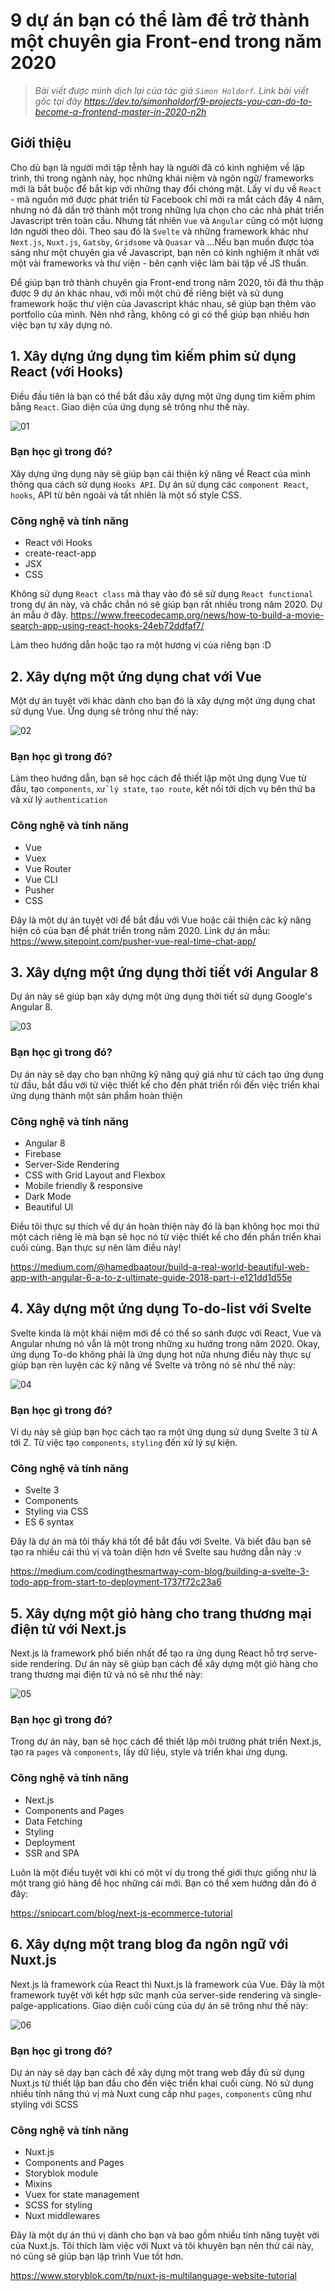 # 9 dự án bạn có thể làm để trở thành một chuyên gia Front-end trong năm 2020


>*Bài viết được mình dịch lại của tác giả `Simon Holdorf`. Link bài viết gốc tại đây https://dev.to/simonholdorf/9-projects-you-can-do-to-become-a-frontend-master-in-2020-n2h*

## Giới thiệu

Cho dù bạn là người mới tập tễnh hay là người đã có kinh nghiệm về lập trình, thì trong ngành này, học những khái niệm và ngôn ngữ/ frameworks mới là bắt buộc để bắt kịp với những thay đổi chóng mặt. Lấy ví dụ về `React` - mã nguồn mở được phát triển từ Facebook chỉ mới ra mắt cách đây 4 năm, nhưng nó đã dần trở thành một trong những lựa chọn cho các nhà phát triển Javascript trên toàn cầu. Nhưng tất nhiên `Vue` và `Angular` cũng có một lượng lớn người theo dõi. Theo sau đó là `Svelte` và những framework khác như `Next.js`, `Nuxt.js`, `Gatsby`, `Gridsome` và `Quasar` và ...Nếu bạn muốn được tỏa sáng như một chuyên gia về Javascript, bạn nên có kinh nghiệm ít nhất với một vài frameworks và thư viện - bên cạnh việc làm bài tập về JS thuần.

Để giúp bạn trở thành chuyên gia Front-end trong năm 2020, tôi đã thu thập được 9 dự án khác nhau, với mỗi một chủ đề riêng biệt và sử dụng framework hoặc thư viện của Javascript khác nhau, sẽ giúp bạn thêm vào portfolio của mình. Nên nhớ rằng, không có gì có thể giúp bạn nhiều hơn việc bạn tự xây dựng nó.

## 1. Xây dựng ứng dụng tìm kiếm phim sử dụng React (với Hooks)

Điều đầu tiên là bạn có thể bắt đầu xây dựng một ứng dụng tìm kiếm phim bằng `React`. Giao diện của ứng dụng sẽ trông như thế này.

![01](/images/07-09/01.jpg)

### Bạn học gì trong đó?

Xây dựng ứng dụng này sẽ giúp bạn cải thiện kỹ năng về React của mình thông qua cách sử dụng `Hooks API`. Dự án sử dụng các `component React`, `hooks`, API từ bên ngoài và tất nhiên là một số style CSS.

### Công nghệ và tính năng

* React với Hooks
* create-react-app
* JSX
* CSS

Không sử dụng `React class` mà thay vào đó sẽ sử dụng `React functional` trong dự án này, và chắc chắn nó sẽ giúp bạn rất nhiều trong năm 2020. Dự án mẫu ở đây. https://www.freecodecamp.org/news/how-to-build-a-movie-search-app-using-react-hooks-24eb72ddfaf7/

Làm theo hướng dẫn hoặc tạo ra một hương vị của riêng bạn :D

## 2. Xây dựng một ứng dụng chat với Vue

Một dự án tuyệt vời khác dành cho bạn đó là xây dựng một ứng dụng chat sử dụng Vue. Ứng dụng sẽ trông như thế này:

![02](/images/07-09/02.png)

### Bạn học gì trong đó?

Làm theo hướng dẫn, bạn sẽ học cách để thiết lập một ứng dụng Vue từ đầu, tạo `components`, `xử lý state`, `tạo route`, kết nối tới dịch vụ bên thứ ba và xử lý `authentication`

### Công nghệ và tính năng

* Vue
* Vuex
* Vue Router
* Vue CLI
* Pusher
* CSS

Đây là một dự án tuyệt vời để bắt đầu với Vue hoặc cải thiện các kỹ năng hiện có của bạn để phát triển trong năm 2020. Link dự án mẫu: https://www.sitepoint.com/pusher-vue-real-time-chat-app/

## 3. Xây dựng một ứng dụng thời tiết với Angular 8

Dự án này sẽ giúp bạn xây dựng một ứng dụng thời tiết sử dụng Google's Angular 8.

![03](/images/07-09/03.png)

### Bạn học gì trong đó?

Dự án này sẽ dạy cho bạn những kỹ năng quý giá như từ cách tạo ứng dụng từ đầu, bắt đầu với từ việc thiết kế cho đến phát triển rồi đến việc triển khai ứng dụng thành một sản phẩm hoàn thiện

### Công nghệ và tính năng

* Angular 8
* Firebase
* Server-Side Rendering
* CSS with Grid Layout and Flexbox
* Mobile friendly & responsive
* Dark Mode
* Beautiful UI

Điều tôi thực sự thích về dự án hoàn thiện này đó là bạn không học mọi thứ một cách riêng lẻ mà bạn sẽ học nó từ việc thiết kế cho đến phần triển khai cuối cùng. Bạn thực sự nên làm điều này!

https://medium.com/@hamedbaatour/build-a-real-world-beautiful-web-app-with-angular-6-a-to-z-ultimate-guide-2018-part-i-e121dd1d55e

## 4. Xây dựng một ứng dụng To-do-list với Svelte

Svelte kinda là một khái niệm mới để có thể so sánh được với React, Vue và Angular nhưng nó vẫn là một trong những xu hướng trong năm 2020. Okay, ứng dụng To-do không phải là ứng dụng hot nữa nhưng điều này thực sự giúp bạn rèn luyện các kỹ năng về Svelte và trông nó sẽ như thế này:

![04](/images/07-09/04.png)

### Bạn học gì trong đó?

Ví dụ này sẽ giúp bạn học cách tạo ra một ứng dụng sử dụng Svelte 3 từ A tới Z. Từ việc tạo `components`, `styling` đến xử lý sự kiện.

### Công nghệ và tính năng

* Svelte 3
* Components
* Styling via CSS
* ES 6 syntax

Đây là dự án mà tôi thấy khá tốt để bắt đầu với Svelte. Và biết đâu bạn sẽ tạo ra nhiều cái thú vị và toàn diện hơn về Svelte sau hướng dẫn này :v

https://medium.com/codingthesmartway-com-blog/building-a-svelte-3-todo-app-from-start-to-deployment-1737f72c23a6

## 5. Xây dựng một giỏ hàng cho trang thương mại điện tử với Next.js

Next.js là framework phổ biến nhất để tạo ra ứng dụng React hỗ trợ serve-side rendering. Dự án này sẽ giúp bạn cách để xây dựng một giỏ hàng cho trang thương mại điện tử và nó sẽ như thế này:

![05](/images/07-09/05.png)

### Bạn học gì trong đó?

Trong dự án này, bạn sẽ học cách để thiết lập môi trường phát triển Next.js, tạo ra `pages` và `components`, lấy dữ liệu, style và triển khai ứng dụng.

### Công nghệ và tính năng

* Next.js
* Components and Pages
* Data Fetching
* Styling
* Deployment
* SSR and SPA

Luôn là một điều tuyệt vời khi có một ví dụ trong thế giới thực giống như là một trang giỏ hàng để học những cái mới. Bạn có thể xem hướng dẫn đó ở đây:

https://snipcart.com/blog/next-js-ecommerce-tutorial

## 6. Xây dựng một trang blog đa ngôn ngữ với Nuxt.js

Next.js là framework của React thì Nuxt.js là framework của Vue. Đây là một framework tuyệt vời kết hợp sức mạnh của server-side rendering và single-palge-applications. Giao diện cuối cùng của dự án sẽ trông như thế này:

![06](/images/07-09/06.jpg)

### Bạn học gì trong đó?

Dự án này sẽ dạy bạn cách để xây dựng một trang web đầy đủ sử dụng Nuxt.js từ thiết lập ban đầu cho đến việc triển khai cuối cùng. Nó sử dụng nhiều tính năng thú vị mà Nuxt cung cấp như `pages`, `components` cũng như styling với SCSS

### Công nghệ và tính năng

* Nuxt.js
* Components and Pages
* Storyblok module
* Mixins
* Vuex for state management
* SCSS for styling
* Nuxt middlewares

Đây là một dự án thú vị dành cho bạn và bao gồm nhiều tính năng tuyệt vời của Nuxt.js. Tôi thích làm việc với Nuxt và tôi khuyên bạn nên thử cái này, nó cũng sẽ giúp bạn lập trình Vue tốt hơn.

https://www.storyblok.com/tp/nuxt-js-multilanguage-website-tutorial
